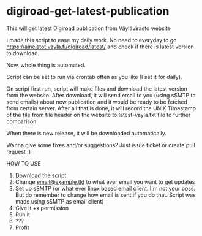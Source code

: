 # digiroad-get-latest-publication
This will get latest Digiroad publication from Väylävirasto website

I made this script to ease my daily work.
No need to everyday to go https://aineistot.vayla.fi/digiroad/latest/ and check if there is latest version to download.

Now, whole thing is automated.

Script can be set to run via crontab often as you like (I set it for daily).

On script first run, script will make files and download the latest version from the website.
After download, it will send email to you (using sSMTP to send emails) about new publication and it would be ready to be fetched from certain server.
After all that is done, it will record the UNIX Timestamp of the file from file header on the website to latest-vayla.txt file to further comparison.

When there is new release, it will be downloaded automatically.

Wanna give some fixes and/or suggestions? Just issue ticket or create pull request :)


HOW TO USE

1. Download the script
2. Change email@example.tld to what ever email you want to get updates
3. Set up sSMTP (or what ever linux based email client. I'm not your boss. But do remember to change how email is sent if you do that. Script was made using sSMTP as email client)
4. Give it +x permission
5. Run it
6. ???
7. Profit
